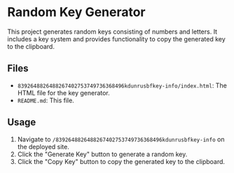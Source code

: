 # Random Key Generator

This project generates random keys consisting of numbers and letters. It includes a key system and provides functionality to copy the generated key to the clipboard.

## Files

- `8392648826488267402753749736368496kdunrusbfkey-info/index.html`: The HTML file for the key generator.
- `README.md`: This file.

## Usage

1. Navigate to `/8392648826488267402753749736368496kdunrusbfkey-info` on the deployed site.
2. Click the "Generate Key" button to generate a random key.
3. Click the "Copy Key" button to copy the generated key to the clipboard.
